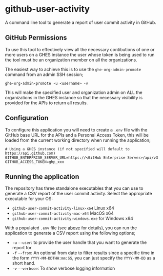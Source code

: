 # github-user-activity

A command line tool to generate a report of user commit activity in GitHub.


## GitHub Permissions
To use this tool to effectively view all the necessary contibutions of one or more users on a GHES instance the
user whose token is being used to run the tool must be an organization member on all the organizations.

The easiest way to achieve this is to use the `ghe-org-admin-promote` command from an admin SSH session;

```
ghe-org-admin-promote -u <username> -v
```

This will make the specified user and organization admin on ALL the organizations in the GHES instance so that the necessary visibility is provided for the APIs to return all results.


## Configuration

To configure this application you will need to create a `.env` file with the GitHub base URL for the APIs and a Personal Access Token, this will be loaded from the current working directory when running the application;

```
# Using a GHES instance (if not specified will default to https://api.github.com)
GITHUB_ENTERPRISE_SERVER_URL=https://<GitHub Enterprise Server>/api/v3
GITHUB_ACCESS_TOKEN=ghp_xxx
```


## Running the application
The repository has three standalone executables that you can use to generate a CSV report of the user commit activity. Select the appropriate executable for your OS:

* `github-user-commit-activity-linux-x64` Linux x64
* `github-user-commit-activity-mac-x64` MacOS x64
* `github-user-commit-activity-windows.exe` for Windows x64

With a populated `.env` file (see [above](#configuration) for details), you can run the application to generate a CSV report using the following options;

* `-u` `--user`: to provide the user handle that you want to generate the report for
* `-f` `--from`: An optional from date to filter results since a specific time in the form `YYYY-MM-DDTHH:mm:SS`, you can just specify the `YYYY-MM-DD` as a short hand.
* `-v` `--verbsoe`: To show verbose logging information